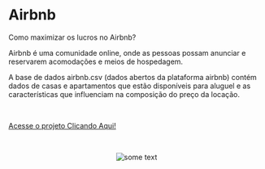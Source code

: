 # Airbnb
Como maximizar os lucros no Airbnb?

Airbnb é uma comunidade online, onde as pessoas possam anunciar e reservarem acomodações e meios de hospedagem.

A base de dados airbnb.csv (dados abertos da plataforma airbnb) contém dados de casas e apartamentos que estão disponíveis para aluguel e as características que influenciam na composição do preço da locação.

<br/>

<a href="https://wenceslau93.github.io/Airbnb/">Acesse o projeto Clicando Aqui!</a>

<br/>
<p align="center">
<img src="https://miro.medium.com/max/500/1*Fexq7BaCNy5BMMDvWBAMYA.jpeg" alt="some text">
</p>
